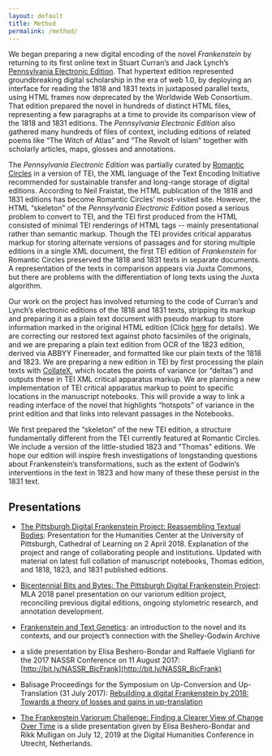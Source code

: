 ```yaml
---
layout: default
title: Method
permalink: /method/
---
```


We began preparing a new digital encoding of the novel *Frankenstein* by returning to its first online text in Stuart Curran’s and Jack Lynch’s [Pennsylvania Electronic Edition](http://knarf.english.upenn.edu/ ). That hypertext edition represented groundbreaking digital scholarship in the era of web 1.0, by deploying an interface for reading the 1818 and 1831 texts in juxtaposed parallel texts, using HTML frames now deprecated by the Worldwide Web Consortium. That edition prepared the novel in hundreds of distinct HTML files, representing a few paragraphs at a time to provide its comparison view of the 1818 and 1831 editions. The *Pennsylvania Electronic Edition* also gathered many hundreds of files of context, including editions of related poems like “The Witch of Atlas” and “The Revolt of Islam” together with scholarly articles, maps, glosses and annotations.

The *Pennsylvania Electronic Edition* was partially curated by [Romantic Circles](https://www.rc.umd.edu/editions/frankenstein) in a version of TEI, the XML language of the Text Encoding Initiative recommended for sustainable transfer and long-range storage of digital editions. According to Neil Fraistat, the HTML publication of the 1818 and 1831 editions has become Romantic Circles’ most-visited site. However, the HTML “skeleton” of the *Pennsylvania Electronic Edition* posed a serious problem to convert to TEI, and the TEI first produced from the HTML consisted of minimal TEI renderings of HTML tags -- mainly presentational rather than semantic markup. Though the TEI provides critical apparatus markup for storing alternate versions of passages and for storing multiple editions in a single XML document, the first TEI edition of *Frankenstein* for Romantic Circles preserved the 1818 and 1831 texts in separate documents. A representation of the texts in comparison appears via Juxta Commons, but there are problems with the differentiation of long texts using the Juxta algorithm.

Our work on the project has involved returning to the code of Curran’s and Lynch’s electronic editions of the 1818 and 1831 texts, stripping its markup and preparing it as a plain text document with pseudo markup to store information marked in the original HTML edition (Click [here](https://github.com/ebeshero/Pittsburgh_Frankenstein/blob/master/Plain_Texts/1818_full.txt) for details). We are correcting our restored text against photo facsimiles of the originals, and we are preparing a plain text edition from OCR of the 1823 edition, derived via ABBYY Finereader, and formatted like our plain texts of the 1818 and 1823. We are preparing a new edition in TEI by first processing the plain texts with [CollateX](http://collatex.net/), which locates the points of variance (or “deltas”) and outputs these in TEI XML critical apparatus markup. We are planning a new implementation of TEI critical apparatus markup to point to specific locations in the manuscript notebooks. This will provide a way to link a reading interface of the novel that highlights “hotspots” of variance in the print edition and that links into relevant passages in the Notebooks.

We first prepared the “skeleton” of the new TEI edition, a structure fundamentally different from the TEI currently featured at Romantic Circles. We include a version of the little-studied 1823 and "Thomas" editions. We hope our edition will inspire fresh investigations of longstanding questions about Frankenstein’s transformations, such as the extent of Godwin’s interventions in the text in 1823 and how many of these these persist in the 1831 text.

## Presentations

* [The Pittsburgh Digital Frankenstein Project: Reassembling Textual Bodies](http://slides.com/elisabeshero-bondar/pghpitt_frankenstein): Presentation for the Humanities Center at the University of Pittsburgh, Cathedral of Learning on 2 April 2018. Explanation of the project and range of collaborating people and institutions. Updated with material on latest full collation of manuscript notebooks, Thomas edition, and 1818, 1823, and 1831 published editions.

* [Bicentennial Bits and Bytes: The Pittsburgh Digital Frankenstein Project](http://slides.com/elisabeshero-bondar/mla_bicentfrank): MLA 2018 panel presentation on our variorum edition project, reconciling previous digital editions, ongoing stylometric research, and annotation development.

* [Frankenstein and Text Genetics](http://bit.ly/FrankenTextGen): an introduction to the novel and its contexts, and our project’s connection with the Shelley-Godwin Archive

* a slide presentation by Elisa Beshero-Bondar and Raffaele Viglianti for the 2017 NASSR Conference on 11 August 2017: [http://bit.ly/NASSR_BicFrank](http://bit.ly/NASSR_BicFrank)

* Balisage Proceedings for the Symposium on Up-Conversion and Up-Translation (31 July 2017): [Rebuilding a digital Frankenstein by 2018: Towards a theory of losses and gains in up-translation](https://www.balisage.net/Proceedings/vol20/html/Beshero-Bondar01/BalisageVol20-Beshero-Bondar01.html)

* [The Frankenstein Variorum Challenge: Finding a Clearer View of Change Over Time](https://slides.com/elisabeshero-bondar/fv_viewchange#/) is a slide presentation given by Elisa Beshero-Bondar and Rikk Mulligan on July 12, 2019 at the Digital Humanities Conference in Utrecht, Netherlands.
